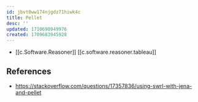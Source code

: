 ```yaml
---
id: jbvt0ww174njgdz71hiwk4c
title: Pellet
desc: ''
updated: 1710690949976
created: 1709683945928
---
```


- [[c.Software.Reasoner]] [[c.software.reasoner.tableau]]

## References

- https://stackoverflow.com/questions/17357836/using-swrl-with-jena-and-pellet